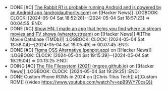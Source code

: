 - DONE [#C] [The Rabbit R1 is probably running Android and is powered by an Android app (androidauthority.com)](https://news.ycombinator.com/item?id=40217453) on [[Hacker News]]
  :LOGBOOK:
  CLOCK: [2024-05-04 Sat 18:52:28]--[2024-05-04 Sat 18:57:23] =>  00:04:55
  :END:
- DONE [#C] [Show HN: I made an app that helps you find where to stream movies and TV shows (whereto.stream)](https://news.ycombinator.com/item?id=40213562) on [[Hacker News]] #[[The Movie Database (TMDb)]]
  :LOGBOOK:
  CLOCK: [2024-05-04 Sat 18:58:04]--[2024-05-04 Sat 19:05:49] =>  00:07:45
  :END:
- DONE [#C] [Figma OSS Alternative (penpot.app)](https://news.ycombinator.com/item?id=40218463) on [[Hacker News]]
  :LOGBOOK:
  CLOCK: [2024-05-04 Sat 19:15:39]--[2024-05-04 Sat 19:29:04] =>  00:13:25
  :END:
- DOING [#C] [The File Filesystem (2021) (mgree.github.io)](https://news.ycombinator.com/item?id=40213731) on [[Hacker News]]
  :LOGBOOK:
  CLOCK: [2024-05-04 Sat 19:29:25]
  :END:
- DONE Custom Phone ROMs in 2024 on [[Chris Titus Tech]] #[[Custom ROM]]
  {{video https://www.youtube.com/watch?v=epB9WY70csQ}}
